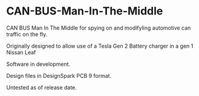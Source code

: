 # CAN-BUS-Man-In-The-Middle
CAN BUS Man In The Middle for spying on and modifyling automotive can traffic on the fly.

Originally designed to allow use of a Tesla Gen 2 Battery charger in a gen 1 Nissan Leaf

Software in development.

Design files in DesignSpark PCB 9 format.

Untested as of release date.


